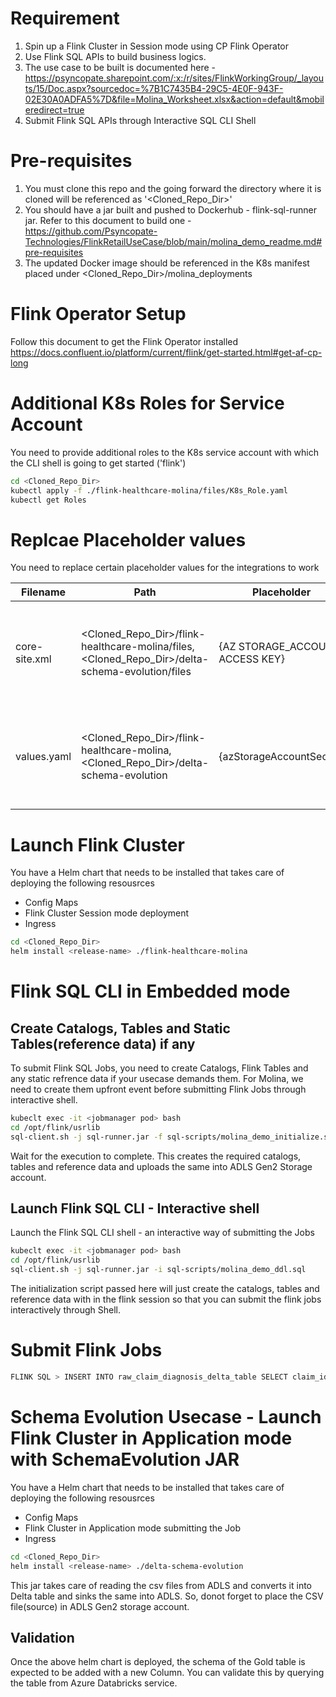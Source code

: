 # Requirement
1. Spin up a Flink Cluster in Session mode using CP Flink Operator
2. Use Flink SQL APIs to build business logics.
3. The use case to be built is documented here - https://psyncopate.sharepoint.com/:x:/r/sites/FlinkWorkingGroup/_layouts/15/Doc.aspx?sourcedoc=%7B1C7435B4-29C5-4E0F-943F-02E30A0ADFA5%7D&file=Molina_Worksheet.xlsx&action=default&mobileredirect=true
4. Submit Flink SQL APIs through Interactive SQL CLI Shell

# Pre-requisites
1. You must clone this repo and the going forward the directory where it is cloned will be referenced as '<Cloned_Repo_Dir>'
1. You should have a jar built and pushed to Dockerhub - flink-sql-runner jar. Refer to this document to build one - https://github.com/Psyncopate-Technologies/FlinkRetailUseCase/blob/main/molina_demo_readme.md#pre-requisites
2. The updated Docker image should be referenced in the K8s manifest placed under <Cloned_Repo_Dir>/molina_deployments

# Flink Operator Setup
Follow this document to get the Flink Operator installed
https://docs.confluent.io/platform/current/flink/get-started.html#get-af-cp-long

# Additional K8s Roles for Service Account

You need to provide additional roles to the K8s service account with which the CLI shell is going to get started ('flink')

```bash
cd <Cloned_Repo_Dir>
kubectl apply -f ./flink-healthcare-molina/files/K8s_Role.yaml
kubectl get Roles
```

# Replcae Placeholder values
You need to replace certain placeholder values for the integrations to work

Filename | Path | Placeholder | Purpose
---------|------|-------------|--------
core-site.xml | <Cloned_Repo_Dir>/flink-healthcare-molina/files, <Cloned_Repo_Dir>/delta-schema-evolution/files | {AZ STORAGE_ACCOUNT ACCESS KEY} | The Access Key for Azure Storage Accounts for ADLS Integration
values.yaml | <Cloned_Repo_Dir>/flink-healthcare-molina, <Cloned_Repo_Dir>/delta-schema-evolution | {azStorageAccountSecret} | The Access Key for Azure Storage Accounts for ADLS Integration

# Launch Flink Cluster
You have a Helm chart that needs to be installed that takes care of deploying the following resousrces
* Config Maps
* Flink Cluster Session mode deployment
* Ingress

```bash
cd <Cloned_Repo_Dir>
helm install <release-name> ./flink-healthcare-molina
```

# Flink SQL CLI in Embedded mode

## Create Catalogs, Tables and Static Tables(reference data) if any
To submit Flink SQL Jobs, you need to create Catalogs, Flink Tables and any static refrence data if your usecase demands them. For Molina, we need to create them upfront event before submitting Flink Jobs through interactive shell.

```bash
kubeclt exec -it <jobmanager pod> bash
cd /opt/flink/usrlib
sql-client.sh -j sql-runner.jar -f sql-scripts/molina_demo_initialize.sql
```
Wait for the execution to complete. This creates the required catalogs, tables and reference data and uploads the same into ADLS Gen2 Storage account.

## Launch Flink SQL CLI - Interactive shell 
Launch the Flink SQL CLI shell - an interactive way of submitting the Jobs

```bash
kubeclt exec -it <jobmanager pod> bash
cd /opt/flink/usrlib
sql-client.sh -j sql-runner.jar -i sql-scripts/molina_demo_ddl.sql
```
The initialization script passed here will just create the catalogs, tables and reference data with in the flink session so that you can submit the flink jobs interactively through Shell.

# Submit Flink Jobs

```bash
FLINK SQL > INSERT INTO raw_claim_diagnosis_delta_table SELECT claim_id, member_id, diagnosis_code, diagnosis_description, diagnosis_date, lab_results, event_time FROM input_claim_diagnosis;
```

# Schema Evolution Usecase - Launch Flink Cluster in Application mode with SchemaEvolution JAR
You have a Helm chart that needs to be installed that takes care of deploying the following resousrces
* Config Maps
* Flink Cluster in Application mode submitting the Job
* Ingress

```bash
cd <Cloned_Repo_Dir>
helm install <release-name> ./delta-schema-evolution
```
This jar takes care of reading the csv files from ADLS and converts it into Delta table and sinks the same into ADLS.
So, donot forget to place the CSV file(source) in ADLS Gen2 storage account.

## Validation
Once the above helm chart is deployed, the schema of the Gold table is expected to be added with a new Column. You can validate this by querying the table from Azure Databricks service.
